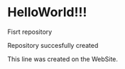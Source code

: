 # HelloWorld!!!
 Fisrt repository

 Repository succesfully created
 
 This line was created on the WebSite.

